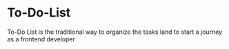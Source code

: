 # To-Do-List
To-Do List is the traditional way to organize the tasks land to start a journey as a frontend developer
